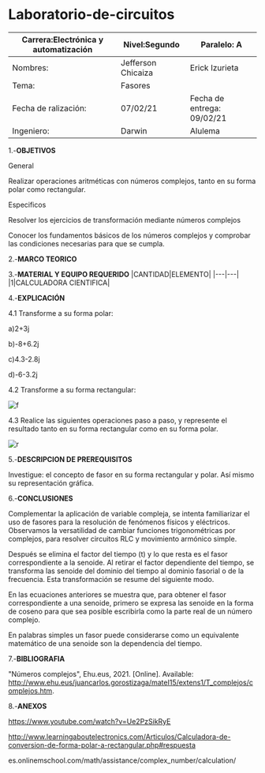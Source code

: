 # Laboratorio-de-circuitos
|Carrera:Electrónica y automatización|Nivel:Segundo|Paralelo: A|
|---|---|---|
|Nombres:|Jefferson Chicaiza| Erick Izurieta|
|Tema:|Fasores| |
|Fecha de ralización:| 07/02/21|Fecha de entrega: 09/02/21|
|Ingeniero:| Darwin|Alulema |

1.-**OBJETIVOS**

General

Realizar operaciones aritméticas con números complejos, tanto en su forma polar como rectangular.

Especificos

Resolver los ejercicios de transformación mediante números complejos

Conocer los fundamentos básicos de los números complejos y comprobar las condiciones necesarias para que se cumpla.

2.-**MARCO TEORICO**
 

3.-**MATERIAL Y EQUIPO REQUERIDO**
|CANTIDAD|ELEMENTO|
|---|---|
|1|CALCULADORA CIENTIFICA|

4.-**EXPLICACIÓN**

4.1 Transforme a su forma polar:
  
  a)2+3j
  
  b)-8+6.2j
  
  c)4.3-2.8j
  
  d)-6-3.2j
  
4.2 Transforme a su forma rectangular:

![f](https://user-images.githubusercontent.com/75336529/107384683-31ff1d80-6ac0-11eb-80af-05baa8792546.png)

4.3 Realice las siguientes operaciones paso a paso, y represente el resultado tanto en su forma rectangular como en su forma polar.

![r](https://user-images.githubusercontent.com/75336529/107384676-30cdf080-6ac0-11eb-8b05-1c08b4b4d546.png)

5.-**DESCRIPCION DE PREREQUISITOS**

Investigue: el concepto de fasor en su forma rectangular y polar. Así mismo su
representación gráfica.

6.-**CONCLUSIONES**

Complementar la aplicación de variable compleja, se intenta familiarizar el uso de fasores para la resolución de fenómenos físicos y eléctricos. Observamos la versatilidad de cambiar funciones trigonométricas por complejos, para resolver circuitos RLC y movimiento armónico simple.

Después se elimina el factor del tiempo (t) y lo que resta es el fasor correspondiente a la senoide. Al retirar el factor dependiente del tiempo, se transforma las senoide del dominio del tiempo al dominio fasorial o de la frecuencia. Esta transformación se resume del siguiente modo.

En las ecuaciones anteriores se muestra que, para obtener el fasor correspondiente a una senoide, primero se expresa las senoide en la forma de coseno para que sea posible escribirla como la parte real de un número complejo.

En palabras simples un fasor puede considerarse como un equivalente matemático de una senoide son la dependencia del tiempo.

7.-**BIBLIOGRAFIA**

"Números complejos", Ehu.eus, 2021. [Online]. Available: http://www.ehu.eus/juancarlos.gorostizaga/mateI15/extens1/T_complejos/complejos.htm.

8.-**ANEXOS**

https://www.youtube.com/watch?v=Ue2PzSikRyE

http://www.learningaboutelectronics.com/Articulos/Calculadora-de-conversion-de-forma-polar-a-rectangular.php#respuesta

es.onlinemschool.com/math/assistance/complex_number/calculation/ 
